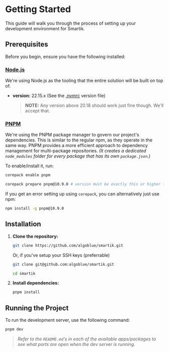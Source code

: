 # Getting Started

This guide will walk you through the process of setting up your development environment for Smartik.

## Prerequisites

Before you begin, ensure you have the following installed:

### [Node.js](https://nodejs.org/)

We're using Node.js as the tooling that the entire solution will be built on top of.

- **version:** 22.15.x (See the [.nvmrc](../.nvmrc) version file)
   > **NOTE:** Any version above 20.18 should work just fine though. We'll accept that.

### [PNPM](https://pnpm.io/)

We're using the PNPM package manager to govern our project's dependencies. This is similar to the regular npm, as they operate in the same way.
PNPM provides a more efficient approach to dependency management for multi-package repositories. _(It creates a dedicated `node_modules` folder for every package that has its own `package.json`.)_

To enable/install it, run:

```bash
corepack enable pnpm
```

```bash
corepack prepare pnpm@10.9.0 # version must be exactly this or higher to avoid compatibility with Turborepo
```

If you get an error setting up using `corepack`, you can alternatively just use npm:

```bash
npm install -g pnpm@10.9.0
```

## Installation

1. **Clone the repository:**

   ```bash
   git clone https://github.com/algoblue/smartik.git
   ```

   Or, if you've setup your SSH keys (preferrable)

   ```bash
   git clone git@github.com:algoblue/smartik.git
   ```

   ```bash
   cd smartik
   ```

1. **Install dependencies:**

   ```bash
   pnpm install
   ```

## Running the Project

To run the development server, use the following command:

```bash
pnpm dev
```

> _Refer to the `README.md`'s in each of the available apps/packages to see what ports are open when the dev server is running._
